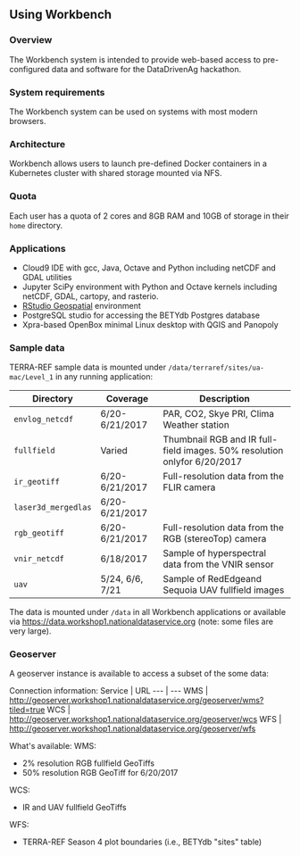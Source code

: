 ## Using Workbench

### Overview

The Workbench system is intended to provide web-based access to pre-configured data and software for the DataDrivenAg hackathon.

### System requirements
The Workbench system can be used on systems with most modern browsers. 

### Architecture
Workbench allows users to launch pre-defined Docker containers in a Kubernetes cluster with shared storage mounted via NFS.

### Quota
Each user has a quota of 2 cores and 8GB RAM and 10GB of storage in their `home` directory.

### Applications

* Cloud9 IDE with gcc, Java, Octave and Python including netCDF and GDAL utilities
* Jupyter SciPy environment with Python and Octave kernels including netCDF, GDAL, cartopy, and rasterio.
* [RStudio Geospatial](https://github.com/rocker-org/geospatial) environment
* PostgreSQL studio for accessing the BETYdb Postgres database
* Xpra-based OpenBox minimal Linux desktop with QGIS and Panopoly

### Sample data

TERRA-REF sample data is mounted under `/data/terraref/sites/ua-mac/Level_1` in any running application:

Directory | Coverage | Description 
--- | --- | ---
`envlog_netcdf` | 6/20-6/21/2017 | PAR, CO2, Skye PRI, Clima Weather station 
`fullfield`|  Varied | Thumbnail RGB and IR full-field images. 50% resolution onlyfor 6/20/2017 
`ir_geotiff`| 6/20-6/21/2017 |  Full-resolution data from the FLIR camera
`laser3d_mergedlas`| 6/20-6/21/2017 | 
`rgb_geotiff`| 6/20-6/21/2017 | Full-resolution data from the RGB (stereoTop) camera
`vnir_netcdf`| 6/18/2017 |  Sample of hyperspectral data from the VNIR sensor
`uav` | 5/24, 6/6, 7/21 | Sample of RedEdgeand Sequoia UAV fullfield images

The data is mounted under `/data` in all Workbench applications or available via https://data.workshop1.nationaldataservice.org (note: some files are very large).

### Geoserver
A geoserver instance is available to access a subset of the some data:

Connection information:
Service | URL
--- | ---
WMS | http://geoserver.workshop1.nationaldataservice.org/geoserver/wms?tiled=true
WCS | http://geoserver.workshop1.nationaldataservice.org/geoserver/wcs
WFS | http://geoserver.workshop1.nationaldataservice.org/geoserver/wfs


What's available:
WMS:
* 2% resolution RGB fullfield GeoTiffs
* 50% resolution RGB GeoTiff for 6/20/2017

WCS:
* IR and UAV fullfield GeoTiffs

WFS:
* TERRA-REF Season 4 plot boundaries (i.e., BETYdb "sites" table)

